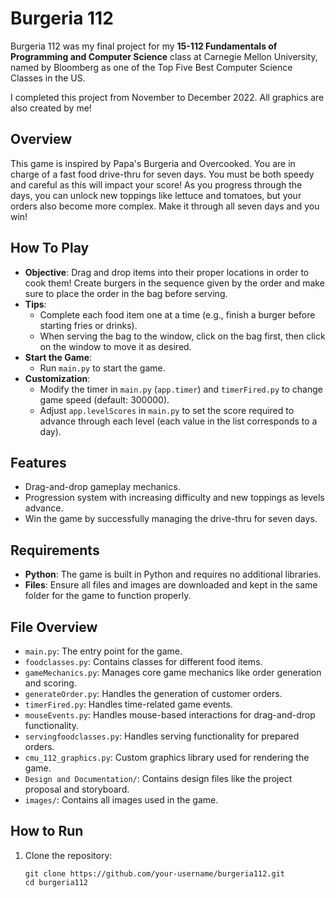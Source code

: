 # Burgeria 112

Burgeria 112 was my final project for my **15-112 Fundamentals of Programming and Computer Science** class at Carnegie Mellon University, named by Bloomberg as one of the Top Five Best Computer Science Classes in the US.

I completed this project from November to December 2022. All graphics are also created by me!

## Overview

This game is inspired by Papa's Burgeria and Overcooked. You are in charge of a fast food drive-thru for seven days. You must be both speedy and careful as this will impact your score! As you progress through the days, you can unlock new toppings like lettuce and tomatoes, but your orders also become more complex. Make it through all seven days and you win!

## How To Play

- **Objective**: Drag and drop items into their proper locations in order to cook them! Create burgers in the sequence given by the order and make sure to place the order in the bag before serving.
- **Tips**:
  - Complete each food item one at a time (e.g., finish a burger before starting fries or drinks).
  - When serving the bag to the window, click on the bag first, then click on the window to move it as desired.
- **Start the Game**:
  - Run `main.py` to start the game.
- **Customization**:
  - Modify the timer in `main.py` (`app.timer`) and `timerFired.py` to change game speed (default: 300000).
  - Adjust `app.levelScores` in `main.py` to set the score required to advance through each level (each value in the list corresponds to a day).

## Features

- Drag-and-drop gameplay mechanics.
- Progression system with increasing difficulty and new toppings as levels advance.
- Win the game by successfully managing the drive-thru for seven days.

## Requirements

- **Python**: The game is built in Python and requires no additional libraries.
- **Files**: Ensure all files and images are downloaded and kept in the same folder for the game to function properly.

## File Overview

- `main.py`: The entry point for the game.
- `foodclasses.py`: Contains classes for different food items.
- `gameMechanics.py`: Manages core game mechanics like order generation and scoring.
- `generateOrder.py`: Handles the generation of customer orders.
- `timerFired.py`: Handles time-related game events.
- `mouseEvents.py`: Handles mouse-based interactions for drag-and-drop functionality.
- `servingfoodclasses.py`: Handles serving functionality for prepared orders.
- `cmu_112_graphics.py`: Custom graphics library used for rendering the game.
- `Design and Documentation/`: Contains design files like the project proposal and storyboard.
- `images/`: Contains all images used in the game.

## How to Run

1. Clone the repository:
   ```
   git clone https://github.com/your-username/burgeria112.git
   cd burgeria112
   ```
